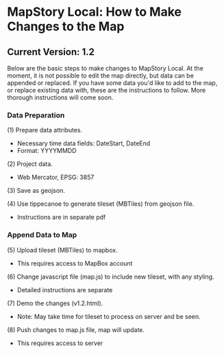 # MapStory Local: How to Make Changes to the Map
## Current Version: 1.2

Below are the basic steps to make changes to MapStory Local. At the moment, it is not possible to edit the map directly, but data can be appended or replaced. If you have some data you'd like to add to the map, or replace existing data with, these are the instructions to follow. More thorough instructions will come soon.


### Data Preparation

(1) Prepare data attributes.
- Necessary time data fields: DateStart, DateEnd
- Format: YYYYMMDD

(2) Project data.
- Web Mercator, EPSG: 3857

(3) Save as geojson.

(4) Use tippecanoe to generate tileset (MBTiles) from geojson file.
- Instructions are in separate pdf


### Append Data to Map

(5) Upload tileset (MBTiles) to mapbox.
- This requires access to MapBox account

(6) Change javascript file (map.js) to include new tileset, with any styling.
- Detailed instructions are separate

(7) Demo the changes (v1.2.html).
- Note: May take time for tileset to process on server and be seen.

(8) Push changes to map.js file, map will update.
- This requires access to server

